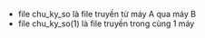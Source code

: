 - file chu_ky_so là file truyền từ máy A qua máy B
- file chu_ky_so(1) là file truyền trong cùng 1 máy
